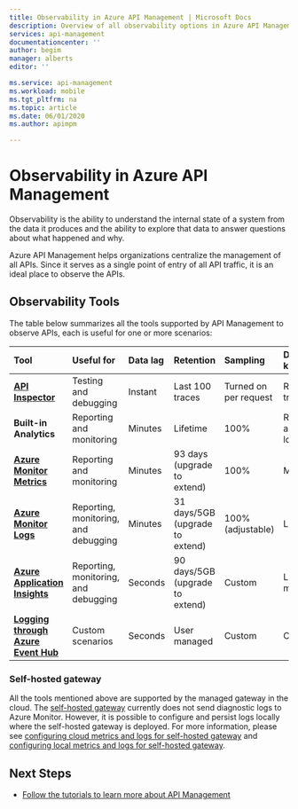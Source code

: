 ```yaml
---
title: Observability in Azure API Management | Microsoft Docs
description: Overview of all observability options in Azure API Management.
services: api-management
documentationcenter: ''
author: begim
manager: alberts
editor: ''

ms.service: api-management
ms.workload: mobile
ms.tgt_pltfrm: na
ms.topic: article
ms.date: 06/01/2020
ms.author: apimpm

---
```


# Observability in Azure API Management

Observability is the ability to understand the internal state of a system from the data it produces and the ability to explore that data to answer questions about what happened and why. 

Azure API Management helps organizations centralize the management of all APIs. Since it serves as a single point of entry of all API traffic, it is an ideal place to observe the APIs. 

## Observability Tools

The table below summarizes all the tools supported by API Management to observe APIs, each is useful for one or more scenarios:

| Tool        | Useful for    | Data lag | Retention | Sampling | Data kind | Enabled|
|:------------- |:-------------|:---- |:----|:---- |:--- |:---- 
| **[API Inspector](api-management-howto-api-inspector.md)** | Testing and debugging | Instant | Last 100 traces | Turned on per request | Request traces | Always
| **Built-in Analytics** | Reporting and monitoring | Minutes | Lifetime | 100% | Reports and logs | Always |
| **[Azure Monitor Metrics](api-management-howto-use-azure-monitor.md)** | Reporting and monitoring | Minutes | 93 days (upgrade to extend) | 100% | Metrics | Always |
| **[Azure Monitor Logs](api-management-howto-use-azure-monitor.md)** | Reporting, monitoring, and debugging | Minutes | 31 days/5GB (upgrade to extend) | 100% (adjustable) | Logs | Optional |
| **[Azure Application Insights](api-management-howto-app-insights.md)** | Reporting, monitoring, and debugging | Seconds | 90 days/5GB (upgrade to extend) | Custom | Logs, metrics | Optional |
| **[Logging through Azure Event Hub](api-management-howto-log-event-hubs.md)** | Custom scenarios | Seconds | User managed | Custom | Custom | Optional |

### Self-hosted gateway

All the tools mentioned above are supported by the managed gateway in the cloud. The [self-hosted gateway](self-hosted-gateway-overview.md) currently does not send diagnostic logs to Azure Monitor. However, it is possible to configure and persist logs locally where the self-hosted gateway is deployed. For more information, please see [configuring cloud metrics and logs for self-hosted gateway](how-to-configure-cloud-metrics-logs.md) and [configuring local metrics and logs for self-hosted gateway](how-to-configure-local-metrics-logs.md).

## Next Steps

* [Follow the tutorials to learn more about API Management](import-and-publish.md)
